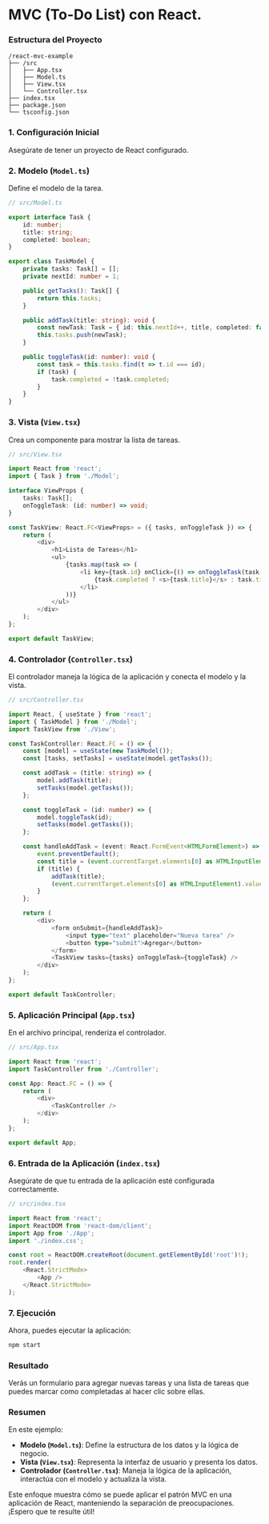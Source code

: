 # MVC (To-Do List) con React. 


### Estructura del Proyecto

```
/react-mvc-example
├── /src
│   ├── App.tsx
│   ├── Model.ts
│   ├── View.tsx
│   └── Controller.tsx
├── index.tsx
├── package.json
└── tsconfig.json
```

### 1. Configuración Inicial

Asegúrate de tener un proyecto de React configurado.

### 2. Modelo (`Model.ts`)

Define el modelo de la tarea.

```typescript
// src/Model.ts

export interface Task {
    id: number;
    title: string;
    completed: boolean;
}

export class TaskModel {
    private tasks: Task[] = [];
    private nextId: number = 1;

    public getTasks(): Task[] {
        return this.tasks;
    }

    public addTask(title: string): void {
        const newTask: Task = { id: this.nextId++, title, completed: false };
        this.tasks.push(newTask);
    }

    public toggleTask(id: number): void {
        const task = this.tasks.find(t => t.id === id);
        if (task) {
            task.completed = !task.completed;
        }
    }
}
```

### 3. Vista (`View.tsx`)

Crea un componente para mostrar la lista de tareas.

```typescript
// src/View.tsx

import React from 'react';
import { Task } from './Model';

interface ViewProps {
    tasks: Task[];
    onToggleTask: (id: number) => void;
}

const TaskView: React.FC<ViewProps> = ({ tasks, onToggleTask }) => {
    return (
        <div>
            <h1>Lista de Tareas</h1>
            <ul>
                {tasks.map(task => (
                    <li key={task.id} onClick={() => onToggleTask(task.id)}>
                        {task.completed ? <s>{task.title}</s> : task.title}
                    </li>
                ))}
            </ul>
        </div>
    );
};

export default TaskView;
```

### 4. Controlador (`Controller.tsx`)

El controlador maneja la lógica de la aplicación y conecta el modelo y la vista.

```typescript
// src/Controller.tsx

import React, { useState } from 'react';
import { TaskModel } from './Model';
import TaskView from './View';

const TaskController: React.FC = () => {
    const [model] = useState(new TaskModel());
    const [tasks, setTasks] = useState(model.getTasks());

    const addTask = (title: string) => {
        model.addTask(title);
        setTasks(model.getTasks());
    };

    const toggleTask = (id: number) => {
        model.toggleTask(id);
        setTasks(model.getTasks());
    };

    const handleAddTask = (event: React.FormEvent<HTMLFormElement>) => {
        event.preventDefault();
        const title = (event.currentTarget.elements[0] as HTMLInputElement).value;
        if (title) {
            addTask(title);
            (event.currentTarget.elements[0] as HTMLInputElement).value = '';
        }
    };

    return (
        <div>
            <form onSubmit={handleAddTask}>
                <input type="text" placeholder="Nueva tarea" />
                <button type="submit">Agregar</button>
            </form>
            <TaskView tasks={tasks} onToggleTask={toggleTask} />
        </div>
    );
};

export default TaskController;
```

### 5. Aplicación Principal (`App.tsx`)

En el archivo principal, renderiza el controlador.

```typescript
// src/App.tsx

import React from 'react';
import TaskController from './Controller';

const App: React.FC = () => {
    return (
        <div>
            <TaskController />
        </div>
    );
};

export default App;
```

### 6. Entrada de la Aplicación (`index.tsx`)

Asegúrate de que tu entrada de la aplicación esté configurada correctamente.

```typescript
// src/index.tsx

import React from 'react';
import ReactDOM from 'react-dom/client';
import App from './App';
import './index.css';

const root = ReactDOM.createRoot(document.getElementById('root')!);
root.render(
    <React.StrictMode>
        <App />
    </React.StrictMode>
);
```

### 7. Ejecución

Ahora, puedes ejecutar la aplicación:

```bash
npm start
```

### Resultado

Verás un formulario para agregar nuevas tareas y una lista de tareas que puedes marcar como completadas al hacer clic sobre ellas.

### Resumen

En este ejemplo:

- **Modelo (`Model.ts`)**: Define la estructura de los datos y la lógica de negocio.
- **Vista (`View.tsx`)**: Representa la interfaz de usuario y presenta los datos.
- **Controlador (`Controller.tsx`)**: Maneja la lógica de la aplicación, interactúa con el modelo y actualiza la vista.

Este enfoque muestra cómo se puede aplicar el patrón MVC en una aplicación de React, manteniendo la separación de preocupaciones. ¡Espero que te resulte útil!
